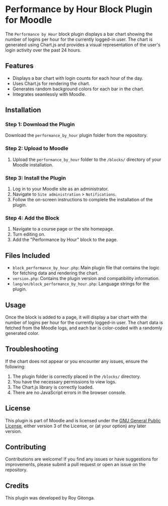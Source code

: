 # Performance by Hour Block Plugin for Moodle

The `Performance by Hour` block plugin displays a bar chart showing the number of logins per hour for the currently logged-in user. The chart is generated using Chart.js and provides a visual representation of the user's login activity over the past 24 hours.

## Features

- Displays a bar chart with login counts for each hour of the day.
- Uses Chart.js for rendering the chart.
- Generates random background colors for each bar in the chart.
- Integrates seamlessly with Moodle.

## Installation

### Step 1: Download the Plugin

Download the `performance_by_hour` plugin folder from the repository.

### Step 2: Upload to Moodle

1. Upload the `performance_by_hour` folder to the `/blocks/` directory of your Moodle installation.

### Step 3: Install the Plugin

1. Log in to your Moodle site as an administrator.
2. Navigate to `Site administration` > `Notifications`.
3. Follow the on-screen instructions to complete the installation of the plugin.

### Step 4: Add the Block

1. Navigate to a course page or the site homepage.
2. Turn editing on.
3. Add the "Performance by Hour" block to the page.

## Files Included

- `block_performance_by_hour.php`: Main plugin file that contains the logic for fetching data and rendering the chart.
- `version.php`: Contains the plugin version and compatibility information.
- `lang/en/block_performance_by_hour.php`: Language strings for the plugin.

## Usage

Once the block is added to a page, it will display a bar chart with the number of logins per hour for the currently logged-in user. The chart data is fetched from the Moodle logs, and each bar is color-coded with a randomly generated color.

## Troubleshooting

If the chart does not appear or you encounter any issues, ensure the following:

1. The plugin folder is correctly placed in the `/blocks/` directory.
2. You have the necessary permissions to view logs.
3. The Chart.js library is correctly loaded.
4. There are no JavaScript errors in the browser console.

## License

This plugin is part of Moodle and is licensed under the [GNU General Public License](http://www.gnu.org/copyleft/gpl.html), either version 3 of the License, or (at your option) any later version.

## Contributing

Contributions are welcome! If you find any issues or have suggestions for improvements, please submit a pull request or open an issue on the repository.

## Credits

This plugin was developed by Roy Gitonga.
